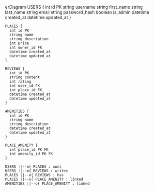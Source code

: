 erDiagram
    USERS {
      int id PK
      string username
      string first_name
      string last_name
      string email
      string password_hash
      boolean is_admin
      datetime created_at
      datetime updated_at
    }

    PLACES {
      int id PK
      string name
      string description
      int price
      int owner_id FK
      datetime created_at
      datetime updated_at
    }

    REVIEWS {
      int id PK
      string content
      int rating
      int user_id FK
      int place_id FK
      datetime created_at
      datetime updated_at
    }

    AMENITIES {
      int id PK
      string name
      string description
      datetime created_at
      datetime updated_at
    }

    PLACE_AMENITY {
      int place_id PK FK
      int amenity_id PK FK
    }

    USERS ||--o{ PLACES : owns
    USERS ||--o{ REVIEWS : writes
    PLACES ||--o{ REVIEWS : has
    PLACES ||--o{ PLACE_AMENITY : linked
    AMENITIES ||--o{ PLACE_AMENITY : linked
